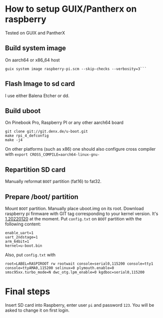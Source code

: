 # How to setup GUIX/Pantherx on raspberry
Tested on GUIX and PantherX

## Build system image
On aarch64 or x86_64 host
```
guix system image raspberry-pi.scm --skip-checks --verbosity=3```
```

## Flash Image to sd card
I use either Balena Etcher or dd.

## Build uboot
On Pinebook Pro, Raspberry PI or any other aarch64 board
```
git clone git://git.denx.de/u-boot.git
make rpi_4_defconfig
make -j4
```
On other platforms (such as x86) one should also configure cross compiler with `export CROSS_COMPILE=aarch64-linux-gnu-`

## Repartition SD card
Manually reformat `BOOT` partition (fat16) to fat32.

## Prepare /boot/ partition
Mount `BOOT` partition. Manually place uboot.img on its root.
Download raspberry pi firmware with GIT tag corresponding to your kernel version. It's [1.20220120](https://github.com/raspberrypi/firmware/tree/1.20220120) at the moment.
Put `config.txt` on `BOOT` partition with the following content:
```
enable_uart=1
uart_2ndstage=1
arm_64bit=1
kernel=u-boot.bin
```
Also, put `config.txt` with
```
root=LABEL=RASPIROOT rw rootwait console=serial0,115200 console=tty1 console=ttyAMA0,115200 selinux=0 plymouth.enable=0 smsc95xx.turbo_mode=N dwc_otg.lpm_enable=0 kgdboc=serial0,115200
```

# Final steps
Insert SD card into Raspberry, enter user `pi` and password `123`. You will be asked to change it on first login.